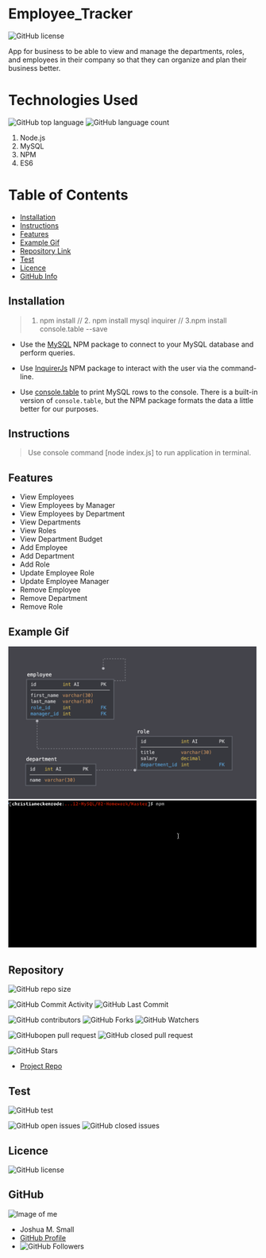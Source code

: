 # Employee_Tracker

![GitHub license](https://img.shields.io/badge/Made%20by-%40WasteOfADrumBum-green)

App for business to be able to view and manage the departments, roles, and employees in their company so that they can organize and plan their business better.

# Technologies Used

![GitHub top language](https://img.shields.io/github/languages/top/WasteOfADrumBum/MySQL-Employee-Tracker?color=green&logo=github&logoColor=green)
![GitHub language count](https://img.shields.io/github/languages/count/WasteOfADrumBum/MySQL-Employee-Tracker?color=green&logo=github&logoColor=green)

1. Node.js
2. MySQL
3. NPM
4. ES6

# Table of Contents

- [Installation](#installation)
- [Instructions](#instructions)
- [Features](#features)
- [Example Gif](#example-gif)
- [Repository Link](#Repository)
- [Test](#Test)
- [Licence](#Licence)
- [GitHub Info](#GitHub)

## Installation

> 1. npm install // 2. npm install mysql inquirer // 3.npm install console.table --save

- Use the [MySQL](https://www.npmjs.com/package/mysql) NPM package to connect to your MySQL database and perform queries.

- Use [InquirerJs](https://www.npmjs.com/package/inquirer/v/0.2.3) NPM package to interact with the user via the command-line.

- Use [console.table](https://www.npmjs.com/package/console.table) to print MySQL rows to the console. There is a built-in version of `console.table`, but the NPM package formats the data a little better for our purposes.

## Instructions

> Use console command [node index.js] to run application in terminal.

## Features

- View Employees
- View Employees by Manager
- View Employees by Department
- View Departments
- View Roles
- View Department Budget
- Add Employee
- Add Department
- Add Role
- Update Employee Role
- Update Employee Manager
- Remove Employee
- Remove Department
- Remove Role

## Example Gif

<img src="Assets/schema.png" width="500" />
<img src="Assets/employee-tracker.gif" width="500" />

## Repository

![GitHub repo size](https://img.shields.io/github/repo-size/WasteOfADrumBum/MySQL-Employee-Tracker?logo=github)

![GitHub Commit Activity](https://img.shields.io/github/commit-activity/m/WasteOfADrumBum/MySQL-Employee-Tracker)
![GitHub Last Commit](https://img.shields.io/github/last-commit/WasteOfADrumBum/MySQL-Employee-Tracker)

![GitHub contributors](https://img.shields.io/github/contributors/WasteOfADrumBum/MySQL-Employee-Tracker)
![GitHub Forks](https://img.shields.io/github/forks/WasteOfADrumBum/MySQL-Employee-Tracker?label=Fork)
![GitHub Watchers](https://img.shields.io/github/watchers/WasteOfADrumBum/MySQL-Employee-Tracker?label=Watch)

![GitHubopen pull request](https://img.shields.io/github/issues-pr/WasteOfADrumBum/MySQL-Employee-Tracker)
![GitHub closed pull request](https://img.shields.io/github/issues-pr-closed/WasteOfADrumBum/MySQL-Employee-Tracker)

![GitHub Stars](https://img.shields.io/github/stars/WasteOfADrumBum/MySQL-Employee-Tracker?style=social)

- [Project Repo](https://github.com/WasteOfADrumBum/MySQL-Employee-Tracker)

## Test

![GitHub test](https://img.shields.io/badge/test-100%25-success)

![GitHub open issues](https://img.shields.io/github/issues/WasteOfADrumBum/MySQL-Employee-Tracker)
![GitHub closed issues](https://img.shields.io/github/issues-closed/WasteOfADrumBum/MySQL-Employee-Tracker)

## Licence

![GitHub license](https://img.shields.io/badge/license-MIT-blue.svg)

## GitHub

![Image of me](https://avatars0.githubusercontent.com/u/66432859?v=4)

- Joshua M. Small
- [GitHub Profile](https://github.com/WasteOfADrumBum)
- ![GitHub Followers](https://img.shields.io/github/followers/WasteOfADrumBum?label=Follow)
